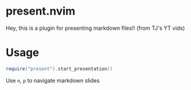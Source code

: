 # present.nvim

Hey, this is a plugin for presenting markdown files!!
(from TJ's YT vids)

# Usage
```lua
require("present").start_presentation()
```

Use `n`, `p` to navigate markdown slides
